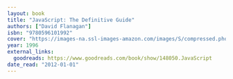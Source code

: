 ```yaml
---
layout: book
title: "JavaScript: The Definitive Guide"
authors: ["David Flanagan"]
isbn: "9780596101992"
cover: "https://images-na.ssl-images-amazon.com/images/S/compressed.photo.goodreads.com/books/1347652925i/148050.jpg"
year: 1996
external_links:
  goodreads: https://www.goodreads.com/book/show/148050.JavaScript
date_read: "2012-01-01"
---
```

